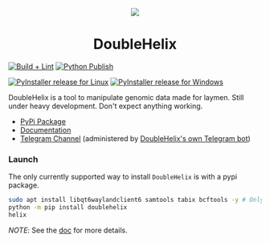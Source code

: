 <p align="center">
  <img src="https://avatars.githubusercontent.com/u/168782993?s=200&v=4">
</p>
  <h1 align="center">DoubleHelix</h1>

[![Build + Lint](https://github.com/DoubleHelixApp/DoubleHelix/actions/workflows/python-build-lint.yml/badge.svg)](https://github.com/Helix/Helix/actions/workflows/python-build-lint.yml)
[![Python Publish](https://github.com/DoubleHelixApp/DoubleHelix/actions/workflows/python-publish.yml/badge.svg)](https://github.com/Helix/Helix/actions/workflows/python-publish.yml/badge.svg)

[![PyInstaller release for Linux](https://github.com/DoubleHelixApp/DoubleHelix/actions/workflows/python-pyinstaller-linux.yml/badge.svg)](https://github.com/Helix/Helix/actions/workflows/python-pyinstaller-linux.yml)
[![PyInstaller release for Windows](https://github.com/DoubleHelixApp/DoubleHelix/actions/workflows/python-pyinstaller-win.yml/badge.svg)](https://github.com/Helix/Helix/actions/workflows/python-pyinstaller-win.yml)

DoubleHelix is a tool to manipulate genomic data made for laymen. Still under heavy development. Don't expect anything working.

- [PyPi Package](https://pypi.org/project/doublehelix/)
- [Documentation](https://doublehelix.app/)
- [Telegram Channel](https://t.me/DoubleHelixApp) (administered by [DoubleHelix's own Telegram bot](https://github.com/DoubleHelixApp/TelegramBOT))

### Launch
The only currently supported way to install `DoubleHelix` is with a pypi package.

```bash
sudo apt install libqt6waylandclient6 samtools tabix bcftools -y # Only for Linux
python -m pip install doublehelix
helix
```

_NOTE_: See the [doc](https://doublehelix.app/) for more details.
